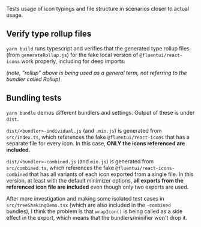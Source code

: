 Tests usage of icon typings and file structure in scenarios closer to actual usage.

## Verify type rollup files

`yarn build` runs typescript and verifies that the generated type rollup files (from `generateRollup.js`) for the fake local version of `@fluentui/react-icons` work properly, including for deep imports.

_(note, "rollup" above is being used as a general term, not referring to the bundler called Rollup)_

## Bundling tests

`yarn bundle` demos different bundlers and settings. Output of these is under `dist`.

`dist/<bundler>-individual.js` (and `.min.js`) is generated from `src/index.ts`, which references the fake `@fluentui/react-icons` that has a separate file for every icon. In this case, **ONLY the icons referenced are included.**

`dist/<bundler>-combined.js` (and `min.js`) is generated from `src/combined.ts`, which references the fake `@fluentui/react-icons-combined` that has all variants of each icon exported from a single file. In this version, at least with the default minimizer options, **all exports from the referenced icon file are included** even though only two exports are used.

After more investigation and making some isolated test cases in `src/treeShakingDemo.tsx` (which are also included in the `-combined` bundles), I think the problem is that `wrapIcon()` is being called as a side effect in the export, which means that the bundlers/minifier won't drop it.
